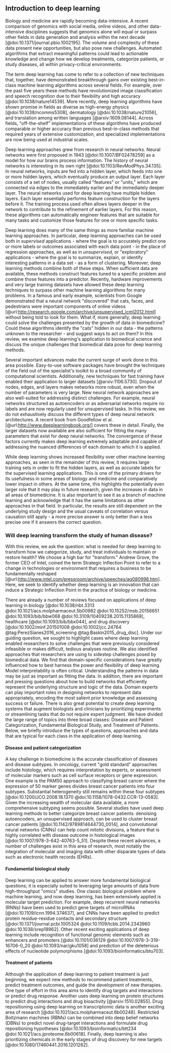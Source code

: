 ## Introduction to deep learning

Biology and medicine are rapidly becoming data-intensive. A recent comparison of
genomics with social media, online videos, and other data-intensive disciplines
suggests that genomics alone will equal or surpass other fields in data
generation and analysis within the next decade
[@doi:10.1371/journal.pbio.1002195]. The volume and complexity of these data
present new opportunities, but also pose new challenges. Automated algorithms
that extract meaningful patterns could lead to actionable knowledge and change
how we develop treatments, categorize patients, or study diseases, all within
privacy-critical environments.

The term deep learning has come to refer to a collection of new techniques that,
together, have demonstrated breakthrough gains over existing best-in-class
machine learning algorithms across several fields. For example, over the past
five years these methods have revolutionized image classification and speech
recognition due to their flexibility and high accuracy
[@doi:10.1038/nature14539]. More recently, deep learning algorithms have shown
promise in fields as diverse as high-energy physics [@doi:10.1038/ncomms5308],
dermatology [@doi:10.1038/nature21056], and translation among written languages
[@arxiv:1609.08144]. Across fields, "off-the-shelf" implementations of these
algorithms have produced comparable or higher accuracy than previous
best-in-class methods that required years of extensive customization, and
specialized implementations are now being used at industrial scales.

Deep learning approaches grew from research in neural networks.
Neural networks were first proposed in 1943 [@doi:10.1007/BF02478259] as a model
for how our brains process information. The history of neural networks is
interesting in its own right [@doi:10.1103/RevModPhys.34.135]. In neural
networks, inputs are fed into a hidden layer, which feeds into one or more
hidden layers, which eventually produce an output layer. 
Each layer consists of a set of nodes, usually called "features" or "units,"
which are connected via edges to the immediately earlier and the
immediately deeper layer.
The neural networks
used for deep learning have multiple hidden layers. Each layer essentially
performs feature construction for the layers before it. The training process
used often allows layers deeper in the network to contribute to the refinement
of earlier layers. For this reason, these algorithms can automatically engineer
features that are suitable for many tasks and customize those features for one
or more specific tasks. 

Deep learning does many of the same things as more
familiar machine learning approaches. In particular, deep learning approaches can be used both in *supervised*
applications - where the goal is to accurately predict one or more labels or outcomes associated with each
data point - in the place of regression approaches, as well as in *unsupervised*, or "exploratory" applications - 
where the goal is to summarize, explain, or
identify interesting patterns in a data set - as a form of clustering.
Moreover, deep learning methods combine both of
these steps. When sufficient data are available, these methods construct
features tuned to a specific problem and combine those features into a
predictor. Recently, hardware improvements and very
large training datasets have allowed these deep learning techniques to surpass
other machine learning algorithms for many problems.
In a famous and early example,
scientists from Google demonstrated that a neural network "discovered" that
cats, faces, and pedestrians were important components of online videos
[@url:http://research.google.com/archive/unsupervised_icml2012.html] without
being told to look for them. What if, more generally, deep learning could solve
the challenges presented by the growth of data in biomedicine? Could these
algorithms identify the "cats" hidden in our data - the patterns unknown to the
researcher - and suggest ways to act on them? In this review, we examine deep
learning's application to biomedical science and discuss the unique challenges
that biomedical data pose for deep learning methods.

Several important advances make the current surge of work done in this area
possible. Easy-to-use software packages have brought the techniques of the field
out of the specialist's toolkit to a broad community of computational
scientists. Additionally, new techniques for fast training have enabled their
application to larger datasets [@arxiv:1106.5730]. Dropout of nodes, edges, and
layers makes networks more robust, even when the number of parameters is very
large. New neural network approaches are also well-suited for addressing
distinct challenges. For example, neural networks structured as autoencoders or
as adversarial networks require no labels and are now regularly used for
unsupervised tasks. In this review, we do not exhaustively discuss the different
types of deep neural network architectures. A recent book from Goodfellow et al.
[@url:http://www.deeplearningbook.org/] covers these in detail. Finally, the
larger datasets now available are also sufficient for fitting the many
parameters that exist for deep neural networks. The convergence of these factors
currently makes deep learning extremely adaptable and capable of addressing the
nuanced differences of each domain to which it is applied.

While deep learning shows increased flexibility over other machine learning approaches, as 
seen in the remainder of this review, it requires large training sets in order to fit
the hidden layers, as well as accurate labels for the supervised learning applications.
This is one of the primary drivers for its usefulness in some areas of 
biology and medicine and comparatively lower impact in others. At the same time, this highlights
the potentially even larger role that it may play in future research, given the increases
in data in all areas of biomedicine. It is also important to see it as a branch of machine learning
and acknowledge that it has the same limitations as other approaches in that field. In particular, the
results are still dependent on the underlying study design and the usual caveats of correlation versus
causation still apply - a more precise answer is only better than a less precise one if it answers the
correct question.

### Will deep learning transform the study of human disease?

With this review, we ask the question: what is needed for deep learning to
transform how we categorize, study, and treat individuals to maintain or restore
health? We choose a high bar for "transform." Andrew Grove, the former CEO of
Intel, coined the term Strategic Inflection Point to refer to a change in
technologies or environment that requires a business to be fundamentally
reshaped [@url:http://www.intel.com/pressroom/archive/speeches/ag080998.htm].
Here, we seek to identify whether deep learning is an innovation that can induce
a Strategic Inflection Point in the practice of biology or medicine.

There are already a number of reviews focused on applications of deep learning
in biology [@doi:10.1038/nbt.3313 @doi:10.1021/acs.molpharmaceut.5b00982
@doi:10.15252/msb.20156651 @doi:10.1093/bib/bbw068
@doi:10.3109/10409238.2015.1135868], healthcare [@doi:10.1093/bib/bbx044], and
drug discovery [@doi:10.1002/minf.201501008 @doi:10.1002/jcc.24764
@tag:PerezSianes2016_screening @tag:Baskin2015_drug_disc].  Under our guiding
question, we sought to highlight cases where deep learning enabled researchers
to solve challenges that were previously considered infeasible or makes
difficult, tedious analyses routine. We also identified approaches that
researchers are using to sidestep challenges posed by biomedical data. We find
that domain-specific considerations have greatly influenced how to best harness
the power and flexibility of deep learning. Model interpretability is often
critical.  Understanding the patterns in data may be just as important as
fitting the data. In addition, there are important and pressing questions about
how to build networks that efficiently represent the underlying structure and
logic of the data. Domain experts can play important roles in designing networks
to represent data appropriately, encoding the most salient prior knowledge and
assessing success or failure. There is also great potential to create deep
learning systems that augment biologists and clinicians by prioritizing
experiments or streamlining tasks that do not require expert judgment. We have
divided the large range of topics into three broad classes: Disease and Patient
Categorization, Fundamental Biological Study, and Treatment of Patients. Below,
we briefly introduce the types of questions, approaches and data that are
typical for each class in the application of deep learning.

#### Disease and patient categorization

A key challenge in biomedicine is the accurate classification of diseases and
disease subtypes. In oncology, current "gold standard" approaches include
histology, which requires interpretation by experts, or assessment of molecular
markers such as cell surface receptors or gene expression. One example is the
PAM50 approach to classifying breast cancer where the expression of 50 marker
genes divides breast cancer patients into four subtypes. Substantial
heterogeneity still remains within these four subtypes
[@doi:10.1200/JCO.2008.18.1370 @doi:10.1158/1078-0432.CCR-13-0583]. Given the
increasing wealth of molecular data available, a more comprehensive subtyping
seems possible. Several studies have used deep learning methods to better
categorize breast cancer patients: denoising autoencoders, an unsupervised
approach, can be used to cluster breast cancer patients
[@doi:10.1142/9789814644730_0014], and convolutional neural networks (CNNs) can
help count mitotic divisions, a feature that is highly correlated with disease
outcome in histological images [@doi:10.1007/978-3-642-40763-5_51]. Despite
these recent advances, a number of challenges exist in this area of research,
most notably the integration of molecular and imaging data with other disparate
types of data such as electronic health records (EHRs).

#### Fundamental biological study

Deep learning can be applied to answer more fundamental biological questions; it
is especially suited to leveraging large amounts of data from high-throughput
"omics" studies. One classic biological problem where machine learning, and now
deep learning, has been extensively applied is molecular target prediction. For
example, deep recurrent neural networks (RNNs) have been used to predict gene
targets of microRNAs [@doi:10.1109/icnn.1994.374637], and CNNs have been applied
to predict protein residue-residue contacts and secondary structure
[@doi:10.1371/journal.pcbi.1005324 @doi:10.1109/tcbb.2014.2343960
@doi:10.1038/srep18962]. Other recent exciting applications of deep learning
include recognition of functional genomic elements such as enhancers and
promoters [@doi:10.1101/036129 @doi:10.1007/978-3-319-16706-0_20
@doi:10.1093/nar/gku1058] and prediction of the deleterious effects of
nucleotide polymorphisms [@doi:10.1093/bioinformatics/btu703].

#### Treatment of patients

Although the application of deep learning to patient treatment is just
beginning, we expect new methods to recommend patient treatments, predict
treatment outcomes, and guide the development of new therapies. One type of
effort in this area aims to identify drug targets and interactions or predict
drug response. Another uses deep learning on protein structures to predict drug
interactions and drug bioactivity [@arxiv:1510.02855]. Drug repositioning using
deep learning on transcriptomic data is another exciting area of research
[@doi:10.1021/acs.molpharmaceut.6b00248]. Restricted Boltzmann machines (RBMs)
can be combined into deep belief networks (DBNs) to predict novel drug-target
interactions and formulate drug repositioning hypotheses
[@doi:10.1093/bioinformatics/btt234 @doi:10.1021/acs.jproteome.6b00618].
Finally, deep learning is also prioritizing chemicals in the early stages of
drug discovery for new targets [@doi:10.1080/17460441.2016.1201262].
